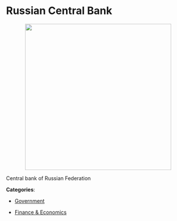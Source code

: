 # Russian Central Bank
<p align="center">
    <img width="400" src="https://raw.githubusercontent.com/apis-list/apis-list/apis/russian-federation/logo_256x256.png" />
</p>

Central bank of Russian Federation



**Categories**:

- [Government](https://github.com/apis-list/apis-list#government)

- [Finance & Economics](https://github.com/apis-list/apis-list#finance-and-economics)



